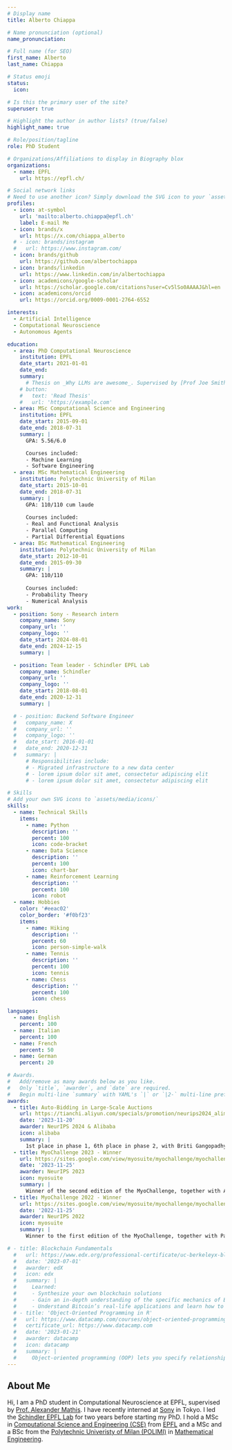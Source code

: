 ```yaml
---
# Display name
title: Alberto Chiappa

# Name pronunciation (optional)
name_pronunciation: 

# Full name (for SEO)
first_name: Alberto
last_name: Chiappa

# Status emoji
status:
  icon: 

# Is this the primary user of the site?
superuser: true

# Highlight the author in author lists? (true/false)
highlight_name: true

# Role/position/tagline
role: PhD Student

# Organizations/Affiliations to display in Biography blox
organizations:
  - name: EPFL
    url: https://epfl.ch/

# Social network links
# Need to use another icon? Simply download the SVG icon to your `assets/media/icons/` folder.
profiles:
  - icon: at-symbol
    url: 'mailto:alberto.chiappa@epfl.ch'
    label: E-mail Me
  - icon: brands/x
    url: https://x.com/chiappa_alberto
  # - icon: brands/instagram
  #   url: https://www.instagram.com/
  - icon: brands/github
    url: https://github.com/albertochiappa
  - icon: brands/linkedin
    url: https://www.linkedin.com/in/albertochiappa
  - icon: academicons/google-scholar
    url: https://scholar.google.com/citations?user=Cv5lSo0AAAAJ&hl=en
  - icon: academicons/orcid
    url: https://orcid.org/0009-0001-2764-6552

interests:
  - Artificial Intelligence
  - Computational Neuroscience
  - Autonomous Agents

education:
  - area: PhD Computational Neuroscience
    institution: EPFL
    date_start: 2021-01-01
    date_end: 
    summary: 
      # Thesis on _Why LLMs are awesome_. Supervised by [Prof Joe Smith](https://example.com). Presented papers at 5 IEEE conferences with the contributions being published in 2 Springer journals.
    # button:
    #   text: 'Read Thesis'
    #   url: 'https://example.com'
  - area: MSc Computational Science and Engineering
    institution: EPFL
    date_start: 2015-09-01
    date_end: 2018-07-31
    summary: |
      GPA: 5.56/6.0

      Courses included:
      - Machine Learning
      - Software Engineering
  - area: MSc Mathematical Engineering
    institution: Polytechnic University of Milan
    date_start: 2015-10-01
    date_end: 2018-07-31
    summary: |
      GPA: 110/110 cum laude
      
      Courses included:
      - Real and Functional Analysis
      - Parallel Computing
      - Partial Differential Equations
  - area: BSc Mathematical Engineering
    institution: Polytechnic University of Milan
    date_start: 2012-10-01
    date_end: 2015-09-30
    summary: |
      GPA: 110/110
      
      Courses included:
      - Probability Theory
      - Numerical Analysis
work:
  - position: Sony - Research intern
    company_name: Sony
    company_url: ''
    company_logo: ''
    date_start: 2024-08-01
    date_end: 2024-12-15
    summary: |

  - position: Team leader - Schindler EPFL Lab
    company_name: Schindler
    company_url: ''
    company_logo: ''
    date_start: 2018-08-01
    date_end: 2020-12-31
    summary: |

  # - position: Backend Software Engineer
  #   company_name: X
  #   company_url: ''
  #   company_logo: ''
  #   date_start: 2016-01-01
  #   date_end: 2020-12-31
  #   summary: |
      # Responsibilities include:
      # - Migrated infrastructure to a new data center
      # - lorem ipsum dolor sit amet, consectetur adipiscing elit
      # - lorem ipsum dolor sit amet, consectetur adipiscing elit

# Skills
# Add your own SVG icons to `assets/media/icons/`
skills:
  - name: Technical Skills
    items:
      - name: Python
        description: ''
        percent: 100
        icon: code-bracket
      - name: Data Science
        description: ''
        percent: 100
        icon: chart-bar
      - name: Reinforcement Learning
        description: ''
        percent: 100
        icon: robot
  - name: Hobbies
    color: '#eeac02'
    color_border: '#f0bf23'
    items:
      - name: Hiking
        description: ''
        percent: 60
        icon: person-simple-walk
      - name: Tennis
        description: ''
        percent: 100
        icon: tennis
      - name: Chess
        description: ''
        percent: 100
        icon: chess

languages:
  - name: English
    percent: 100
  - name: Italian
    percent: 100
  - name: French
    percent: 50
  - name: German
    percent: 20

# Awards.
#   Add/remove as many awards below as you like.
#   Only `title`, `awarder`, and `date` are required.
#   Begin multi-line `summary` with YAML's `|` or `|2-` multi-line prefix and indent 2 spaces below.
awards:
  - title: Auto-Bidding in Large-Scale Auctions
    url: https://tianchi.aliyun.com/specials/promotion/neurips2024_alimama#/
    date: '2023-11-20'
    awarder: NeurIPS 2024 & Alibaba
    icon: alibaba
    summary: |
      1st place in phase 1, 6th place in phase 2, with Briti Gangopadhyay.
  - title: MyoChallenge 2023 - Winner
    url: https://sites.google.com/view/myosuite/myochallenge/myochallenge-2023
    date: '2023-11-25'
    awarder: NeurIPS 2023
    icon: myosuite
    summary: |
      Winner of the second edition of the MyoChallenge, together with Alessandro Marin Vargas and Alexander Mathis.
  - title: MyoChallenge 2022 - Winner
    url: https://sites.google.com/view/myosuite/myochallenge/myochallenge-2022
    date: '2022-11-25'
    awarder: NeurIPS 2022
    icon: myosuite
    summary: |
      Winner to the first edition of the MyoChallenge, together with Pablo Tano, Nisheet Patel, Alexandre Pouget and Alexander Mathis

# - title: Blockchain Fundamentals
  #   url: https://www.edx.org/professional-certificate/uc-berkeleyx-blockchain-fundamentals
  #   date: '2023-07-01'
  #   awarder: edX
  #   icon: edx
  #   summary: |
  #     Learned:
  #     - Synthesize your own blockchain solutions
  #     - Gain an in-depth understanding of the specific mechanics of Bitcoin
  #     - Understand Bitcoin’s real-life applications and learn how to attack and destroy Bitcoin, Ethereum, smart contracts and Dapps, and alternatives to Bitcoin’s Proof-of-Work consensus algorithm
  # - title: 'Object-Oriented Programming in R'
  #   url: https://www.datacamp.com/courses/object-oriented-programming-with-s3-and-r6-in-r
  #   certificate_url: https://www.datacamp.com
  #   date: '2023-01-21'
  #   awarder: datacamp
  #   icon: datacamp
  #   summary: |
  #     Object-oriented programming (OOP) lets you specify relationships between functions and the objects that they can act on, helping you manage complexity in your code. This is an intermediate level course, providing an introduction to OOP, using the S3 and R6 systems. S3 is a great day-to-day R programming tool that simplifies some of the functions that you write. R6 is especially useful for industry-specific analyses, working with web APIs, and building GUIs.
---
```


## About Me

Hi, I am a PhD student in Computational Neuroscience at EPFL, supervised by [Prof. Alexander Mathis](https://mathislab.org). I have recently interned at
[Sony](https://www.sony.com/ja/SonyInfo/research/) in Tokyo. I led the [Schindler EPFL Lab](https://regis.schindler.com/en/epfl-lab.html)
for two years before starting my PhD. I hold a MSc in [Computational Science and Engineering (CSE)](https://www.epfl.ch/education/master/programs/computational-science-and-engineering/) from [EPFL](https://www.epfl.ch/en/) and a MSc and a BSc from the
[Polytechnic Univeristy of Milan (POLIMI)](https://www.polimi.it/en) in [Mathematical Engineering](https://www.polimi.it/en/education/laurea-magistrale-programmes/programme-detail/mathematical-engineering-1).
